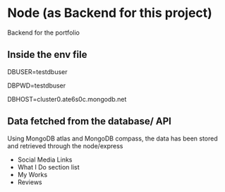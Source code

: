 # Node (as Backend for this project)
Backend for the portfolio
## Inside the env file
DBUSER=testdbuser

DBPWD=testdbuser

DBHOST=cluster0.ate6s0c.mongodb.net

## Data fetched from the database/ API
Using MongoDB atlas and MongoDB compass, the data has been stored and retrieved through the node/express
- Social Media Links
- What I Do section list
- My Works
- Reviews
